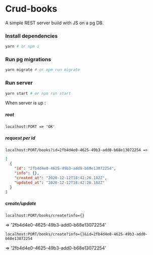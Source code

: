 # Crud-books

A simple REST server build with JS on a pg DB.

### Install dependencies

```sh
yarn # or npm i
```

### Run pg migrations

```sh
yarn migrate # or npm run migrate
```

### Run server

```sh
yarn start # or npm run start
```

When server is up :

##### root

```
localhost:PORT => 'OK'
```

##### request per id

```
localhost:PORT/books?id=2fb4d4e0-4625-49b3-add0-b68e13072254 =>
```

```json
[
  {
    "id": "2fb4d4e0-4625-49b3-add0-b68e13072254",
    "info": {},
    "created_at": "2020-12-12T18:42:26.182Z",
    "updated_at": "2020-12-12T18:42:26.182Z"
  }
]
```

##### create/update

```
localhost:PORT/books/create?info={}
```

=> '2fb4d4e0-4625-49b3-add0-b68e13072254'

```
localhost:PORT/books/create?info={}&id=2fb4d4e0-4625-49b3-add0-b68e13072254
```

=> '2fb4d4e0-4625-49b3-add0-b68e13072254'
